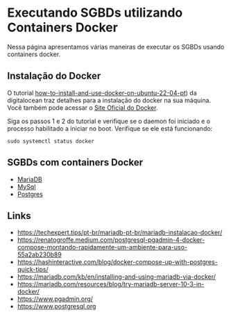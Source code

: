 # Executando SGBDs utilizando Containers Docker

Nessa página apresentamos várias maneiras de executar os SGBDs usando containers docker.

## Instalação do Docker

O tutorial [how-to-install-and-use-docker-on-ubuntu-22-04-pt](https://www.digitalocean.com/community/tutorials/how-to-install-and-use-docker-on-ubuntu-22-04)) da digitalocean traz detalhes para a instalação do docker na sua máquina. Você também pode acessar o [Site Oficial do Docker](https://docs.docker.com/engine/install/ubuntu/).

Siga os passos 1 e 2 do tutorial e verifique se o daemon foi iniciado e o processo habilitado a iniciar no boot. Verifique se ele está funcionando:

```console
sudo systemctl status docker
```

## SGBDs com containers Docker

* [MariaDB](mariadb/)
* [MySql](mysql)
* [Postgres](postgres/)

## Links

* https://techexpert.tips/pt-br/mariadb-pt-br/mariadb-instalacao-docker/
* https://renatogroffe.medium.com/postgresql-pgadmin-4-docker-compose-montando-rapidamente-um-ambiente-para-uso-55a2ab230b89
* https://hashinteractive.com/blog/docker-compose-up-with-postgres-quick-tips/
* https://mariadb.com/kb/en/installing-and-using-mariadb-via-docker/
* https://mariadb.com/resources/blog/try-mariadb-server-10-3-in-docker/
* https://www.pgadmin.org/
* https://www.postgresql.org